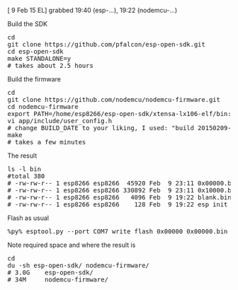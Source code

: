[ 9 Feb 15 EL] grabbed 19:40 (esp-...), 19:22 (nodemcu-...)

Build the SDK
<pre>
cd
git clone https://github.com/pfalcon/esp-open-sdk.git
cd esp-open-sdk
make STANDALONE=y
# takes about 2.5 hours
</pre>

Build the firmware
<pre>
cd
git clone https://github.com/nodemcu/nodemcu-firmware.git
cd nodemcu-firmware
export PATH=/home/esp8266/esp-open-sdk/xtensa-lx106-elf/bin:$PATH
vi app/include/user_config.h
# change BUILD_DATE to your liking, I used: "build 20150209-eyal"
make
# takes a few minutes
</pre>

The result
<pre>
ls -l bin
#total 380
# -rw-rw-r-- 1 esp8266 esp8266  45920 Feb  9 23:11 0x00000.bin
# -rw-rw-r-- 1 esp8266 esp8266 330892 Feb  9 23:11 0x10000.bin
# -rw-rw-r-- 1 esp8266 esp8266   4096 Feb  9 19:22 blank.bin
# -rw-rw-r-- 1 esp8266 esp8266    128 Feb  9 19:22 esp_init_data_default.bin
</pre>

Flash as usual
<pre>
%py% esptool.py --port COM7 write_flash 0x00000 0x00000.bin 0x10000 0x10000.bin
</pre>

Note required space and where the result is
<pre>
cd
du -sh esp-open-sdk/ nodemcu-firmware/
# 3.0G    esp-open-sdk/
# 34M     nodemcu-firmware/
</pre>


